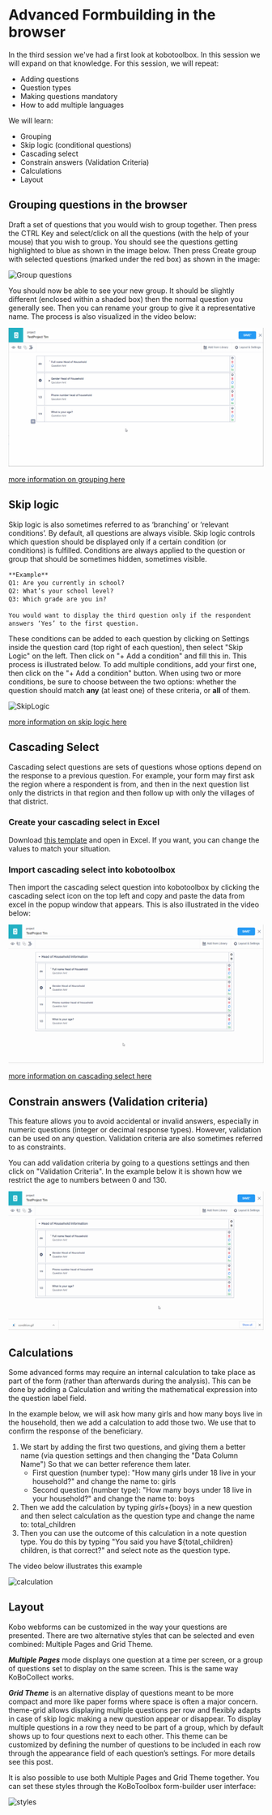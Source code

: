 # Advanced Formbuilding in the browser

In the third session we've had a first look at kobotoolbox. In this session we will expand on that knowledge. 
For this session, we will repeat:
- Adding questions
- Question types
- Making questions mandatory
- How to add multiple languages

We will learn:
- Grouping
- Skip logic (conditional questions)
- Cascading select
- Constrain answers (Validation Criteria)
- Calculations
- Layout

## Grouping questions in the browser

Draft a set of questions that you would wish to group together. Then press the CTRL Key and select/click on all the questions (with the help of your mouse) that you wish to group. You should see the questions getting highlighted to blue as shown in the image below. Then press Create group with selected questions (marked under the red box) as shown in the image:

![Group questions](https://support.kobotoolbox.org/_images/group.png)

You should now be able to see your new group. It should be slightly different (enclosed within a shaded box) then the normal question you generally see. Then you can rename your group to give it a representative name. The process is also visualized in the video below: 

![Grouping](https://raw.githubusercontent.com/tijsziere/tijsziere.github.io/main/images/05_AdvancedMDC/grouping.gif)

[more information on grouping here](https://support.kobotoolbox.org/group_repeat.html?highlight=group%20questions#grouping-a-set-of-questions)

## Skip logic

Skip logic is also sometimes referred to as ‘branching’ or ‘relevant conditions’. By default, all questions are always visible. Skip logic controls which question should be displayed only if a certain condition (or conditions) is fulfilled. Conditions are always applied to the question or group that should be sometimes hidden, sometimes visible.

```
**Example**
Q1: Are you currently in school?
Q2: What’s your school level? 
Q3: Which grade are you in?

You would want to display the third question only if the respondent answers ‘Yes’ to the first question.
```

These conditions can be added to each question by clicking on Settings inside the question card (top right of each question), then select "Skip Logic" on the left. Then click on "+ Add a condition" and fill this in. This process is illustrated below. To add multiple conditions, add your first one, then click on the "+ Add a condition" button. When using two or more conditions, be sure to choose between the two options: whether the question should match **any** (at least one) of these criteria, or **all** of them.

![SkipLogic](https://raw.githubusercontent.com/tijsziere/tijsziere.github.io/main/images/05_AdvancedMDC/condition.gif)

[more information on skip logic here](https://support.kobotoolbox.org/skip_logic.html?highlight=skip%20logic)


## Cascading Select

Cascading select questions are sets of questions whose options depend on the response to a previous question. For example, your form may first ask the region where a respondent is from, and then in the next question list only the districts in that region and then follow up with only the villages of that district.

### Create your cascading select in Excel
Download [this template](https://raw.githubusercontent.com/tijsziere/tijsziere.github.io/main/images/05_AdvancedMDC/CascadingSelect.xlsx) and open in Excel. If you want, you can change the values to match your situation.

### Import cascading select into kobotoolbox
Then import the cascading select question into kobotoolbox by clicking the cascading select icon on the top left and copy and paste the data from excel in the popup window that appears. This is also illustrated in the video below:

![Cascading Select](https://raw.githubusercontent.com/tijsziere/tijsziere.github.io/main/images/05_AdvancedMDC/cascading.gif)

[more information on cascading select here](https://support.kobotoolbox.org/cascading_select.html?highlight=cascading%20select)

## Constrain answers (Validation criteria)
This feature allows you to avoid accidental or invalid answers, especially in numeric questions (integer or decimal response types). However, validation can be used on any question. Validation criteria are also sometimes referred to as constraints.

You can add validation criteria by going to a questions settings and then click on "Validation Criteria". In the example below it is shown how we restrict the age to numbers between 0 and 130.

![Validation](https://raw.githubusercontent.com/tijsziere/tijsziere.github.io/main/images/05_AdvancedMDC/validation.gif)


## Calculations
Some advanced forms may require an internal calculation to take place as part of the form (rather than afterwards during the analysis). This can be done by adding a Calculation and writing the mathematical expression into the question label field.

In the example below, we will ask how many girls and how many boys live in the household, then we add a calculation to add those two. We use that to confirm the response of the beneficiary.

1. We start by adding the first two questions, and giving them a better name (via question settings and then changing the "Data Column Name") So that we can better reference them later.
	- First question (number type): "How many girls under 18 live in your household?" and change the name to: girls
	- Second question (number type): "How many boys under 18 live in your household?" and change the name to: boys
2. Then we add the calculation by typing ${girls}+${boys} in a new question and then select calculation as the question type and change the name to: total_children
3. Then you can use the outcome of this calculation in a note question type. You do this by typing "You said you have ${total_children} children, is that correct?" and select note as the question type.

The video below illustrates this example

![calculation](https://support.kobotoolbox.org/_images/calculation.gif)

## Layout
Kobo webforms can be customized in the way your questions are presented. There are two alternative styles that can be selected and even combined: Multiple Pages and Grid Theme.

***Multiple Pages*** mode displays one question at a time per screen, or a group of questions set to display on the same screen. This is the same way KoBoCollect works.

***Grid Theme*** is an alternative display of questions meant to be more compact and more like paper forms where space is often a major concern. theme-grid allows displaying multiple questions per row and flexibly adapts in case of skip logic making a new question appear or disappear. To display multiple questions in a row they need to be part of a group, which by default shows up to four questions next to each other. This theme can be customized by defining the number of questions to be included in each row through the appearance field of each question’s settings. For more details see this post.

It is also possible to use both Multiple Pages and Grid Theme together. You can set these styles through the KoBoToolbox form-builder user interface:

![styles](https://support.kobotoolbox.org/_images/multiple_grid.gif)
